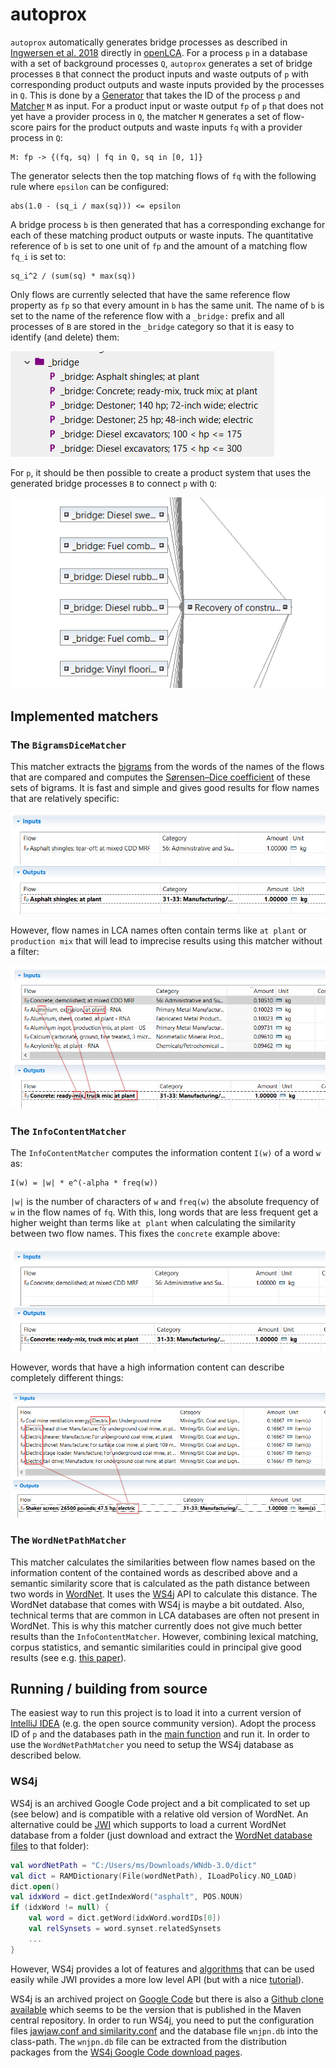 # autoprox
`autoprox` automatically generates bridge processes as described in
[Ingwersen et al. 2018](https://www.ncbi.nlm.nih.gov/pmc/articles/PMC6463304/)
directly in [openLCA](https://github.com/GreenDelta/olca-app). 
For a process `p` in a database with a set of background processes `Q`,
`autoprox` generates a set of bridge processes `B` that connect the product
inputs and waste outputs of `p` with corresponding product outputs and waste
inputs provided by the processes in `Q`. This is done by a
[Generator](src/main/kotlin/autoprox/Generator.kt) that takes the ID of the
process `p` and [Matcher](src/main/kotlin/autoprox/Matcher.kt) `M` as input.
For a product input or waste output `fp` of `p` that does not yet have a
provider process in `Q`, the matcher `M` generates a set of flow-score pairs
for the product outputs and waste inputs `fq` with a provider process in `Q`:

```
M: fp -> {(fq, sq) | fq in Q, sq in [0, 1]} 
```

The generator selects then the top matching flows of `fq` with the following
rule where `epsilon` can be configured:

```
abs(1.0 - (sq_i / max(sq))) <= epsilon
```

A bridge process `b` is then generated that has a corresponding exchange for
each of these matching product outputs or waste inputs. The quantitative
reference of `b` is set to one unit of `fp` and the amount of a matching flow
`fq_i` is set to:

```
sq_i^2 / (sum(sq) * max(sq))
```

Only flows are currently selected that have the same reference flow property
as `fp` so that every amount in `b` has the same unit. The name of `b` is
set to the name of the reference flow with a `_bridge:` prefix and all processes
of `B` are stored in the `_bridge` category so that it is easy to identify
(and delete) them:

![](images/the_bridge_category.png)

For `p`, it should be then possible to create a product system that uses the
generated bridge processes `B` to connect `p` with `Q`:

![](images/product_system_of_p.png)

## Implemented matchers

### The `BigramsDiceMatcher`
This matcher extracts the [bigrams](https://en.wikipedia.org/wiki/Bigram) from
the words of the names of the flows that are compared and computes the
[Sørensen–Dice coefficient](https://en.wikipedia.org/wiki/S%C3%B8rensen%E2%80%93Dice_coefficient)
of these sets of bigrams. It is fast and simple and gives good results for
flow names that are relatively specific:

![](images/asphalt_dice.png)

However, flow names in LCA names often contain terms like `at plant` or
`production mix` that will lead to imprecise results using this matcher
without a filter:

![](images/concrete_dice.png)


### The `InfoContentMatcher`
The `InfoContentMatcher` computes the information content `I(w)` of a word `w`
as:

```
I(w) = |w| * e^(-alpha * freq(w))
```

`|w|` is the number of characters of `w` and `freq(w)` the absolute frequency of
`w` in the flow names of `fq`. With this, long words that are less frequent get
a higher weight than terms like `at plant` when calculating the similarity
between two flow names. This fixes the `concrete` example above:

![](images/concrete_info.png)

However, words that have a high information content can describe completely
different things:

![](images/shaker_screen_info.png)

### The `WordNetPathMatcher`
This matcher calculates the similarities between flow names based on the
information content of the contained words as described above and a semantic
similarity score that is calculated as the path distance between two words
in [WordNet](https://wordnet.princeton.edu). It uses the
[WS4j](https://code.google.com/archive/p/ws4j) API to calculate this
distance. The WordNet database that comes with WS4j is maybe a bit
outdated. Also, technical terms that are common in LCA databases are often not
present in WordNet. This is why this matcher currently does not give much
better results than the `InfoContentMatcher`. However, combining lexical
matching, corpus statistics, and semantic similarities could in principal
give good results (see e.g. [this paper](https://arxiv.org/pdf/1802.05667.pdf)). 


## Running / building from source
The easiest way to run this project is to load it into a current version
of [IntelliJ IDEA](https://www.jetbrains.com/idea/) (e.g. the open source
community version). Adopt the process ID of `p` and the databases path
in the [main function](src/main/kotlin/autoprox/Main.kt) and run it. In order
to use the `WordNetPathMatcher` you need to setup the WS4j database as described
below.

### WS4j
WS4j is an archived Google Code project and a bit complicated to set up (see
below) and is compatible with a relative old version of WordNet. An alternative
could be [JWI](http://projects.csail.mit.edu/jwi/) which supports to load
a current WordNet database from a folder (just download and extract the
[WordNet database files](http://wordnetcode.princeton.edu/3.0/WNdb-3.0.tar.gz)
to that folder):

```kotlin
val wordNetPath = "C:/Users/ms/Downloads/WNdb-3.0/dict"
val dict = RAMDictionary(File(wordNetPath), ILoadPolicy.NO_LOAD)
dict.open()
val idxWord = dict.getIndexWord("asphalt", POS.NOUN)
if (idxWord != null) {
    val word = dict.getWord(idxWord.wordIDs[0])
    val relSynsets = word.synset.relatedSynsets
    ...
}
```

However, WS4j provides a lot of features and
[algorithms](http://ws4jdemo.appspot.com) that can be used easily while JWI
provides a more low level API (but with a nice
[tutorial](http://projects.csail.mit.edu/jwi/download.php?f=edu.mit.jwi_2.4.0_manual.pdf)).

WS4j is an archived project
on [Google Code](https://code.google.com/archive/p/ws4j) but there is also a
[Github clone available](https://github.com/Sciss/ws4j) which seems to be the
version that is published in the Maven central repository. In order to run WS4j,
you need to put the configuration files
[jawjaw.conf and similarity.conf](https://github.com/Sciss/ws4j/tree/master/config)
and the database file `wnjpn.db` into the class-path. The `wnjpn.db` file can
be extracted from the distribution packages from the
[WS4j Google Code download pages](https://code.google.com/archive/p/ws4j/downloads).
